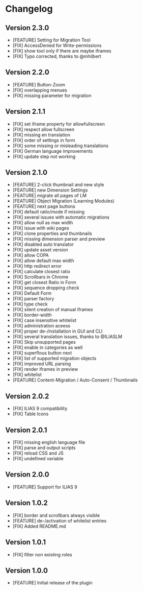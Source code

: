 # Changelog

## Version 2.3.0
- [FEATURE] Setting for Migration Tool
- [FIX] AccessDenied for Write-permissions
- [FIX] show tool only if there are maybe iframes
- [FIX] Typo corrected, thanks to @mhilbert

## Version 2.2.0
- [FEATURE] Button-Zoom
- [FIX] overlapping menues
- [FIX] missing parameter for migration

## Version 2.1.1
- [FIX] set iframe property for allowfullscreen
- [FIX] respect allow fullscreen
- [FIX] missing en translation
- [FIX] order of settings in form
- [FIX] some missing or misleading translations
- [FIX] German language improvements
- [FIX] update step not working

## Version 2.1.0
- [FEATURE] 2-click thumbnail and new style
- [FEATURE] new Dimension Settings
- [FEATURE] migrate all pages of LM
- [FEATURE] Object Migration (Learning Modules)
- [FEATURE] next page buttons
- [FIX] default ratio/mode if missing
- [FIX] several issues with automatic migrations
- [FIX] allow null as max width
- [FIX] issue with wiki pages
- [FIX] clone properties and thumbnails
- [FIX] missing dimension parser and preview
- [FIX] disabled auto translator
- [FIX] update asset version
- [FIX] allow COPA
- [FIX] allow default max width
- [FIX] http redirect error
- [FIX] calculate closest ratio
- [FIX] Scrollbars in Chrome
- [FIX] get closest Ratio in Form
- [FIX] sequence dropping check
- [FIX] Default Form
- [FIX] parser factory
- [FIX] type check
- [FIX] silent creation of manual iframes
- [FIX] border-width
- [FIX] case insensitive whitelist
- [FIX] administration aceess
- [FIX] proper de-/installation in GUI and CLI
- [FIX] several translation issues, thanks to @ILIASLM
- [FIX] Skip unsupported pages
- [FIX] enable in categories as well
- [FIX] superflous button next
- [FIX] list of supported migration objects
- [FIX] improved URL parsing
- [FIX] render iframes in preview
- [FIX] whitelist
- [FEATURE] Content-Migration / Auto-Consent / Thumbnails

## Version 2.0.2
- [FIX] ILIAS 9 compatibility
- [FIX] Table Icons

## Version 2.0.1
- [FIX] missing english language file
- [FIX] parse and output scripts
- [FIX] reload CSS and JS
- [FIX] undefined variable

## Version 2.0.0
- [FEATURE] Support for ILIAS 9

## Version 1.0.2
- [FIX] border and scrollbars always visible
- [FEATURE] de-/activation of whitelist entries
- [FIX] Added README.md

## Version 1.0.1
- [FIX] filter non existing roles

## Version 1.0.0
- [FEATURE] Initial release of the plugin 
